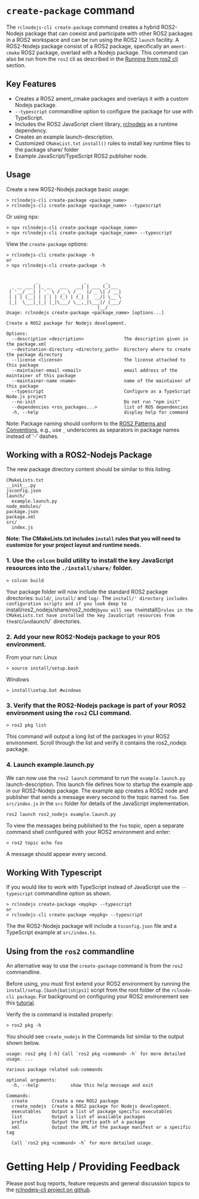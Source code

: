 # `create-package` command
The `rclnodejs-cli create-package` command creates a hybrid ROS2-Nodejs package that can coexist and participate with other ROS2 packages in a ROS2 workspace and can be run using the ROS2 `launch` facility. A ROS2-Nodejs package consist of a ROS2 package, specifically an `ament-cmake` ROS2 package, overlaid with a Nodejs package. This command can also be run from the `ros2` cli as described in the [Running from ros2 cli]() section. 

## Key Features
* Creates a ROS2 ament_cmake packages and overlays it with a custom Nodejs package.
* `--typescript` commandline option to configure the package for use with TypeScript.
* Includes the ROS2 JavaScript client library, 
[rclnodejs](https://github.com/RobotWebTools/rclnodejs) as a runtime dependency.
* Creates an example launch-description.
* Customized `CMakeList.txt` `install()` rules to install key runtime files to the package share/ folder
* Example JavaScript/TypeScript ROS2 publisher node.

## Usage
Create a new ROS2-Nodejs package basic usage:
```
> rclnodejs-cli create-package <package_name>
> rclnodejs-cli create-package <package_name> --typescript
```
Or using npx:
```
> npx rclnodejs-cli create-package <package_name>
> npx rclnodejs-cli create-package <package_name> --typescript
```

View the `create-package` options:
```
> rclnodejs-cli create-package -h
or 
> npx rclnodejs-cli create-package -h
```
```

           _                 _       _
  _ __ ___| |_ __   ___   __| | ___ (_)___
 | '__/ __| | '_ \ / _ \ / _` |/ _ \| / __|
 | | | (__| | | | | (_) | (_| |  __/| \__ \
 |_|  \___|_|_| |_|\___/ \__,_|\___|/ |___/
                                  |__/
Usage: rclnodejs create-package <package_name> [options...]

Create a ROS2 package for Nodejs development.

Options:
  --description <description>               The description given in the package.xml
  --destination-directory <directory_path>  Directory where to create the package directory
  --license <license>                       The license attached to this package
  --maintainer-email <email>                email address of the maintainer of this package
  --maintainer-name <name>                  name of the maintainer of this package
  --typescript                              Configure as a TypeScript Node.js project
  --no-init                                 Do not run "npm init"
  --dependencies <ros_packages...>          list of ROS dependencies
  -h, --help                                display help for command
```

Note: Package naming should conform to the [ROS2 Patterns and Conventions](http://wiki.ros.org/ROS/Patterns/Conventions), e.g., use `_` underscores as separators in package names instead of '-' dashes.

## Working with a ROS2-Nodejs Package
The new package directory content should be similar to this listing.
```
CMakeLists.txt
__init__.py
jsconfig.json
launch/
  example.launch.py
node_modules/
package.json
package.xml
src/
  index.js
```

**Note:
The CMakeLists.txt includes `install` rules that you will need to customize for your project layout and runtime needs.**

### 1. Use the `colcon` build utility to install the key JavaScript resources into the `./install/share/` folder.
```
> colcon build
```
Your package folder will now include the standard ROS2 package directories: `build/`, `install/` and `log/`. The `install/' directory includes configuration scripts and if you look deep to `install/ros2_nodejs/share/ros2_nodejs` you will see the `install()` rules in the CMakeLists.txt have installed the key JavaScript resources from the `src/` and `launch/` directories.

### 2. Add your new ROS2-Nodejs package to your ROS environment. 

From your <package-directory> run:
Linux
```
> source install/setup.bash 
```
Windows
```
> install\setup.bat #windows
```

### 3. Verify that the ROS2-Nodejs package is part of your ROS2 environment using the `ros2` CLI command. 
```
> ros2 pkg list
```
This command will output a long list of the packages in your ROS2 environment. Scroll through the list and verify it contains the ros2_nodejs package.

### 4. Launch example.launch.py
We can now use the `ros2 launch` command to run the `example.launch.py` launch-description. This launch file defines how to startup the example app in our ROS2-Nodejs package. The example app creates a ROS2 node and publisher that sends a message every second to the topic named `foo`. See `src/index.js` in the `src` folder for details of the JavaScript implementation.
```
ros2 launch ros2_nodejs example.launch.py
```
To view the messages being published to the `foo` topic, open a separate command shell configured with your ROS2 environment and enter:
```
> ros2 topic echo foo
```
A message should appear every second.

## Working With Typescript
If you would like to work with TypeScript instead of JavaScript use the `--typescript` commandline option as shown.
```
> rclnodejs create-package <mypkg> --typescript
or 
> rclnodejs-cli create-package <mypkg> --typescript
```
The the ROS2-Nodejs package will include a `tsconfig.json` file and a TypeScript example at `src/index.ts`.


## Using from the `ros2` commandline
An alternative way to use the `create-package` command is from the `ros2` commandline. 

Before using, you must first extend your ROS2 environment by running the `install/setup.[bash|bat|sh|ps1]` script from the root folder of the `rclnode-cli package`. For background on configuring your ROS2 environement see this [tutorial](https://index.ros.org/doc/ros2/Tutorials/Configuring-ROS2-Environment/).

Verify the is command is installed properly:
```
> ros2 pkg -h
```
You should see `create_nodejs` in the Commands list similar to the output shown below.
```
usage: ros2 pkg [-h] Call `ros2 pkg <command> -h` for more detailed usage. ...

Various package related sub-commands

optional arguments:
  -h, --help            show this help message and exit

Commands:
  create         Create a new ROS2 package
  create_nodejs  Create a ROS2 package for Nodejs development.
  executables    Output a list of package specific executables
  list           Output a list of available packages
  prefix         Output the prefix path of a package
  xml            Output the XML of the package manifest or a specific tag

  Call `ros2 pkg <command> -h` for more detailed usage.
```

# Getting Help / Providing Feedback
Please post bug reports, feature requests and general discussion topics to the [rclnodejs-cli project on github](https://github.com/RobotWebTool/rclnodejs-cli).




